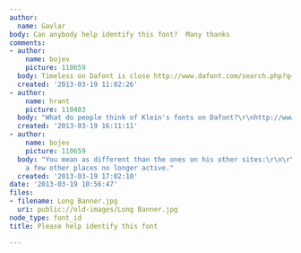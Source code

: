 ```yaml
---
author:
  name: Gavlar
body: Can anybody help identify this font?  Many thanks
comments:
- author:
    name: bojev
    picture: 110659
  body: Timeless on Dafont is close http://www.dafont.com/search.php?q=timeless&text=Halls&psize=l
  created: '2013-03-19 11:02:26'
- author:
    name: hrant
    picture: 110403
  body: "What do people think of Klein's fonts on Dafont?\r\nhttp://www.dafont.com/manfred-klein.d302?psize=l&text=Halls\r\n\r\nhhp\r\n"
  created: '2013-03-19 16:11:11'
- author:
    name: bojev
    picture: 110659
  body: "You mean as different than the ones on his other sites:\r\n\r\nhttp://moorstation.org/typoasis/designers/klein/index.htm\r\n\r\nhttp://www.manfredklein.de/\r\n\r\nhttp://manfred-klein.ina-mar.com/\r\n\r\nand
    a few other places no longer active."
  created: '2013-03-19 17:02:10'
date: '2013-03-19 10:56:47'
files:
- filename: Long Banner.jpg
  uri: public://old-images/Long Banner.jpg
node_type: font_id
title: Please help identify this font

---
```

